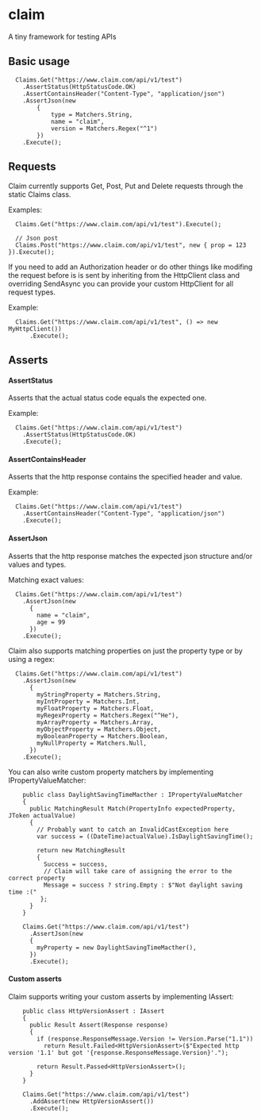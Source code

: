 # claim
A tiny framework for testing APIs

## Basic usage
```
  Claims.Get("https://www.claim.com/api/v1/test")
    .AssertStatus(HttpStatusCode.OK)
    .AssertContainsHeader("Content-Type", "application/json")
    .AssertJson(new
        {
            type = Matchers.String,
            name = "claim",
            version = Matchers.Regex("^1")
        })
    .Execute();
```

## Requests
Claim currently supports Get, Post, Put and Delete requests through the 
static Claims class.

Examples:
```
  Claims.Get("https://www.claim.com/api/v1/test").Execute();
  
  // Json post
  Claims.Post("https://www.claim.com/api/v1/test", new { prop = 123 }).Execute();
```

If you need to add an Authorization header or do other things like modifing the request before is is sent
by inheriting from the HttpClient class and overriding SendAsync you can provide your custom HttpClient for 
all request types.

Example:
```
  Claims.Get("https://www.claim.com/api/v1/test", () => new MyHttpClient())
      .Execute();
```

## Asserts
#### AssertStatus
Asserts that the actual status code equals the expected one.

Example:
```
  Claims.Get("https://www.claim.com/api/v1/test")
    .AssertStatus(HttpStatusCode.OK)
    .Execute();
```
#### AssertContainsHeader
Asserts that the http response contains the specified header and value.

Example:
```
  Claims.Get("https://www.claim.com/api/v1/test")
    .AssertContainsHeader("Content-Type", "application/json")
    .Execute();
```

#### AssertJson
Asserts that the http response matches the expected json structure and/or values and types.

Matching exact values:
```
  Claims.Get("https://www.claim.com/api/v1/test")
    .AssertJson(new
      {
        name = "claim",
        age = 99
      })
    .Execute();
```

Claim also supports matching properties on just the property type or by using a regex:
```
  Claims.Get("https://www.claim.com/api/v1/test")
    .AssertJson(new
      {
        myStringProperty = Matchers.String,
        myIntProperty = Matchers.Int,
        myFloatProperty = Matchers.Float,
        myRegexProperty = Matchers.Regex("^He"),
        myArrayProperty = Matchers.Array,
        myObjectProperty = Matchers.Object,
        myBooleanProperty = Matchers.Boolean,
        myNullProperty = Matchers.Null,
      })
    .Execute();
```

You can also write custom property matchers by implementing IPropertyValueMatcher:
```
    public class DaylightSavingTimeMacther : IPropertyValueMatcher
    {
      public MatchingResult Match(PropertyInfo expectedProperty, JToken actualValue)
      {
        // Probably want to catch an InvalidCastException here
        var success = ((DateTime)actualValue).IsDaylightSavingTime();

        return new MatchingResult
        {
          Success = success,
          // Claim will take care of assigning the error to the correct property
          Message = success ? string.Empty : $"Not daylight saving time :("
         };
      }
    }

    Claims.Get("https://www.claim.com/api/v1/test")
      .AssertJson(new
      {
        myProperty = new DaylightSavingTimeMacther(),
      })
      .Execute();
```

#### Custom asserts
Claim supports writing your custom asserts by implementing IAssert:
```
    public class HttpVersionAssert : IAssert
    {
      public Result Assert(Response response)
      {
        if (response.ResponseMessage.Version != Version.Parse("1.1"))
          return Result.Failed<HttpVersionAssert>($"Expected http version '1.1' but got '{response.ResponseMessage.Version}'.");

        return Result.Passed<HttpVersionAssert>();
      }
    }

    Claims.Get("https://www.claim.com/api/v1/test")
      .AddAssert(new HttpVersionAssert())
      .Execute();
```


